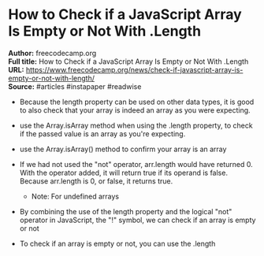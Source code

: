 # How to Check if a JavaScript Array Is Empty or Not With .Length

**Author:** freecodecamp.org  
**Full title:** How to Check if a JavaScript Array Is Empty or Not With .Length  
**URL:** https://www.freecodecamp.org/news/check-if-javascript-array-is-empty-or-not-with-length/  
**Source:** #articles #instapaper #readwise

- Because the length property can be used on other data types, it is good to also check that your array is indeed an array as you were expecting. 
   
- use the Array.isArray method when using the .length property, to check if the passed value is an array as you're expecting. 
   
- use the Array.isArray() method to confirm your array is an array 
   
- If we had not used the "not" operator, arr.length would have returned 0. With the operator added, it will return true if its operand is false. Because arr.length is 0, or false, it returns true. 
   
   - Note: For undefined arrays
   
- By combining the use of the length property and the logical "not" operator in JavaScript, the "!" symbol, we can check if an array is empty or not 
   
- To check if an array is empty or not, you can use the .length 
   
